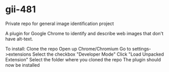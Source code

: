 # gii-481
Private repo for general image identification project

A plugin for Google Chrome to identify and describe web images that don't have alt-text.

To install:
Clone the repo
Open up Chrome/Chromium
Go to settings->extensions
Select the checkbox "Developer Mode"
Click "Load Unpacked Extension"
Select the folder where you cloned the repo
The plugin should now be installed